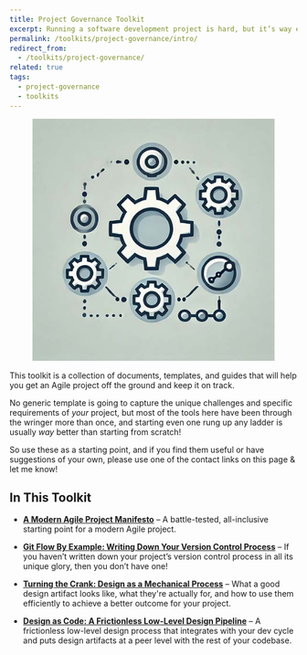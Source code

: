 ```yaml
---
title: Project Governance Toolkit
excerpt: Running a software development project is hard, but it’s way easier if you have a plan!
permalink: /toolkits/project-governance/intro/
redirect_from:
  - /toolkits/project-governance/
related: true
tags:
  - project-governance
  - toolkits
---
```


<figure class="align-left drop-image">
    <img src="/assets/collections/project-governance/intro-square.jpg">
</figure>

This toolkit is a collection of documents, templates, and guides that will help you get an Agile project off the ground and keep it on track.

No generic template is going to capture the unique challenges and specific requirements of _your_ project, but most of the tools here have been through the wringer more than once, and starting even one rung up any ladder is usually _way_ better than starting from scratch!

So use these as a starting point, and if you find them useful or have suggestions of your own, please use one of the contact links on this page & let me know!

## In This Toolkit

- [**A Modern Agile Project Manifesto**](/toolkits/project-governance/a-modern-agile-project-manifesto/) – A battle-tested, all-inclusive starting point for a modern Agile project.

- [**Git Flow By Example: Writing Down Your Version Control Process**](/toolkits/project-governance/git-flow-by-example-writing-down-your-version-control-process/) – If you haven’t written down your project’s version control process in all its unique glory, then you don’t have one!

- [**Turning the Crank: Design as a Mechanical Process**](/toolkits/project-governance/turning-the-crank-design-as-a-mechanical-process/) – What a good design artifact looks like, what they're actually for, and how to use them efficiently to achieve a better outcome for your project.

- [**Design as Code: A Frictionless Low-Level Design Pipeline**](/toolkits/project-governance/design-as-code-a-frictionless-low-level-design-pipeline/) – A frictionless low-level design process that integrates with your dev cycle and puts design artifacts at a peer level with the rest of your codebase.
